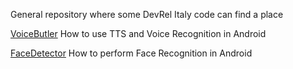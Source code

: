 General repository where some DevRel Italy code can find a place

[VoiceButler](http://code.google.com/p/googledevrel-italy/wiki/VoiceButler_help) How to use TTS and Voice Recognition in Android

[FaceDetector](http://code.google.com/p/googledevrel-italy/wiki/FaceDetector_help) How to perform Face Recognition in Android